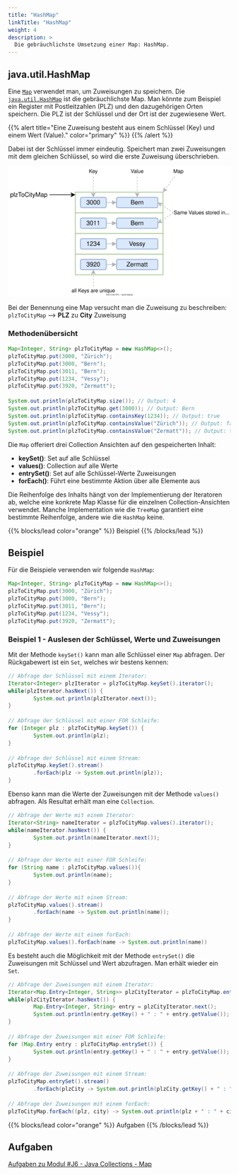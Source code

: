 ```yaml
---
title: "HashMap"
linkTitle: "HashMap"
weight: 4
description: >
  Die gebräuchlichste Umsetzung einer Map: HashMap.
---
```


## java.util.HashMap

Eine [`Map`](https://docs.oracle.com/en/java/javase/11/docs/api/java.base/java/util/Map.html) verwendet man, um Zuweisungen zu speichern.
Die [`java.util.HashMap`](https://docs.oracle.com/en/java/javase/11/docs/api/java.base/java/util/HashMap.html) ist die gebräuchlichste Map.
Man könnte zum Beispiel ein Register mit Postleitzahlen (PLZ) und den dazugehörigen Orten speichern.
Die PLZ ist der Schlüssel und der Ort ist der zugewiesene Wert.

{{% alert title="Eine Zuweisung besteht aus einem Schlüssel (Key) und einem Wert (Value)." color="primary" %}}
{{% /alert %}}

Dabei ist der Schlüssel immer eindeutig. Speichert man zwei Zuweisungen mit dem gleichen Schlüssel, so wird die erste Zuweisung überschrieben.

![list1](./images/map.svg)

Bei der Benennung eine Map versucht man die Zuweisung zu beschreiben:  
`plzToCityMap` --> **PLZ** zu **City** Zuweisung

### Methodenübersicht

```java
Map<Integer, String> plzToCityMap = new HashMap<>();
plzToCityMap.put(3000, "Zürich");
plzToCityMap.put(3000, "Bern");
plzToCityMap.put(3011, "Bern");
plzToCityMap.put(1234, "Vessy");
plzToCityMap.put(3920, "Zermatt");

System.out.println(plzToCityMap.size()); // Output: 4
System.out.println(plzToCityMap.get(3000)); // Output: Bern
System.out.println(plzToCityMap.containsKey(1234)); // Output: true
System.out.println(plzToCityMap.containsValue("Zürich")); // Output: false
System.out.println(plzToCityMap.containsValue("Zermatt")); // Output: true

```

Die `Map` offeriert drei Collection Ansichten auf den gespeicherten Inhalt:

- **keySet()**: Set auf alle Schlüssel
- **values()**: Collection auf alle Werte
- **entrySet()**: Set auf alle Schlüssel-Werte Zuweisungen
- **forEach()**: Führt eine bestimmte Aktion über alle Elemente aus

Die Reihenfolge des Inhalts hängt von der Implementierung der Iteratoren ab, welche eine konkrete Map Klasse für die einzelnen Collection-Ansichten verwendet. Manche Implementation wie die `TreeMap` garantiert eine bestimmte Reihenfolge, andere wie die `HashMap` keine.

{{% blocks/lead color="orange" %}}
Beispiel
{{% /blocks/lead %}}

## Beispiel

Für die Beispiele verwenden wir folgende `HashMap`:

```java
Map<Integer, String> plzToCityMap = new HashMap<>();
plzToCityMap.put(3000, "Zürich");
plzToCityMap.put(3000, "Bern");
plzToCityMap.put(3011, "Bern");
plzToCityMap.put(1234, "Vessy");
plzToCityMap.put(3920, "Zermatt");

```

### Beispiel 1 - Auslesen der Schlüssel, Werte und Zuweisungen

Mit der Methode `keySet()` kann man alle Schlüssel einer `Map` abfragen.
Der Rückgabewert ist ein `Set`, welches wir bestens kennen:

```java
// Abfrage der Schlüssel mit einem Iterator:
Iterator<Integer> plzIterator = plzToCityMap.keySet().iterator();
while(plzIterator.hasNext()) {
        System.out.println(plzIterator.next());
}

// Abfrage der Schlüssel mit einer FOR Schleife:
for (Integer plz : plzToCityMap.keySet()) {
        System.out.println(plz);
}

// Abfrage der Schlüssel mit einem Stream:
plzToCityMap.keySet().stream()
        .forEach(plz -> System.out.println(plz));
}

```

Ebenso kann man die Werte der Zuweisungen mit der Methode `values()` abfragen.
Als Resultat erhält man eine `Collection`.

```java
// Abfrage der Werte mit einem Iterator:
Iterator<String> nameIterator = plzToCityMap.values().iterator();
while(nameIterator.hasNext()) {
        System.out.println(nameIterator.next());
}

// Abfrage der Werte mit einer FOR Schleife:
for (String name : plzToCityMap.values()){
        System.out.println(name);
}

// Abfrage der Werte mit einem Stream:
plzToCityMap.values().stream()
        .forEach(name -> System.out.println(name));
}

// Abfrage der Werte mit einem forEach:
plzToCityMap.values().forEach(name -> System.out.println(name))
```

Es besteht auch die Möglichkeit mit der Methode `entrySet()` die Zuweisungen mit Schlüssel und Wert abzufragen.
Man erhält wieder ein `Set`.

```java
// Abfrage der Zuweisungen mit einem Iterator:
Iterator<Map.Entry<Integer, String>> plzCityIterator = plzToCityMap.entrySet().iterator();
while(plzCityIterator.hasNext()) {
        Map.Entry<Integer, String> entry = plzCityIterator.next();
        System.out.println(entry.getKey() + " : " + entry.getValue());
}

// Abfrage der Zuweisungen mit einer FOR Schleife:
for (Map.Entry entry : plzToCityMap.entrySet()) {
        System.out.println(entry.getKey() + " : " + entry.getValue());
}

// Abfrage der Zuweisungen mit einem Stream:
plzToCityMap.entrySet().stream()
        .forEach(plzCity -> System.out.println(plzCity.getKey() + " : " + plzCity.getValue()));

// Abfrage der Zuweisungen mit einem forEach:
plzToCityMap.forEach((plz, city) -> System.out.println(plz + " : " + city));

```

{{% blocks/lead color="orange" %}}
Aufgaben
{{% /blocks/lead %}}

## Aufgaben

[Aufgaben zu Modul #J6 - Java Collections - Map](../../../../labs/02_java/10_java-collections/03_map)
